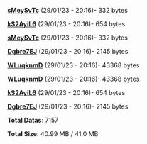 [**sMeySvTc**](/data/sMeySvTc.txt) (29/01/23 - 20:16)- 332 bytes

[**kS2AyiL6**](/data/kS2AyiL6.txt) (29/01/23 - 20:16)- 654 bytes

[**sMeySvTc**](/data/sMeySvTc.txt) (29/01/23 - 20:16)- 332 bytes

[**Dgbre7EJ**](/data/Dgbre7EJ.txt) (29/01/23 - 20:16)- 2145 bytes

[**WLuqknmD**](/data/WLuqknmD.txt) (29/01/23 - 20:16)- 43368 bytes

[**WLuqknmD**](/data/WLuqknmD.txt) (29/01/23 - 20:16)- 43368 bytes

[**kS2AyiL6**](/data/kS2AyiL6.txt) (29/01/23 - 20:16)- 654 bytes

[**Dgbre7EJ**](/data/Dgbre7EJ.txt) (29/01/23 - 20:16)- 2145 bytes

**Total Datas**: 7157

**Total Size**: 40.99 MB / 41.0 MB